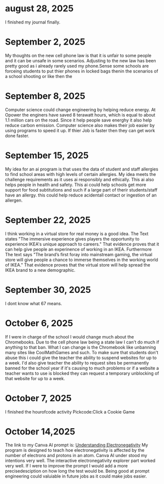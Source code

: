 #   august 28, 2025  
 I finished my journal finally. 
# September 2, 2025
My thoughts on the new cell phone law is that it is unfair to some people and it can be unsafe in some scenarios. Adjusting to the new law has been pretty good as i already rarely used my phone.Sense some schools are forceing students to put thier phones in locked bags thenin the scenarios of a school shooting or like then the 
# September 8, 2025
Computer science could change engineering by helping reduce energy.  At Opower the enginers have saved 8 terawatt hours, which is equal to about 1.1 million cars on the road. Since it help people save energhy it also help reduce carbon emission. Computer science also makes their job easier by using programs to speed it up. If thier Job is faster then they can get work done faster.
# September 15, 2025
My idea for an ai program is that uses the data of student and staff allergies to find school areas with high levels of certain allergies.  My idea meets the challenge requirements as it uses ai responsibly and ethically. This ai also helps people in health and safety. This ai could help schools get more support for food subtitutions and such if a large part of therir students/staff have an allergy. this could help reduce acidentall contact or ingestion of an allergen.
# September 22, 2025
I think working in a virtual store for real money is a good idea. The Text states "The immersive experience gives players the opportunity to experience IKEA's unique approach to careers." That evidence proves that it can help give people an experinence of working in an IKEA. Furthermore The text says "The brand’s first foray into mainstream gaming, the virtual store will give people a chance to immerse themselves in the working world of IKEA." That evidence proves that the virtual store will help spread the IKEA brand to a new demographic. 
# September 30, 2025
I dont know what 67 means.
# October 6, 2025
If I were in charge of the school I would change much about the Chromebooks. Due to the cell phone law being a state law I can't do much if anything to that ban. What I can change is the Chromebook like unbanning many sites like CoolMathGames and such. To make sure that students don't abuse this i could give the teacher the ability to suspend websites for up to a week. I'd also give teacher the ability to request sites be permanently banned for the school year if it's causing to much problems or if a website a teacher wants to use is blocked they can request a temporary unblocking of that website for up to a week. 
# October 7, 2025 
I finished the hourofcode activity Pickcode:Click a Cookie Game
# October 14,2025
The link to my Canva AI prompt is: [Understanding Electronegativity](https://electronegativity2.my.canva.site/)
My program is designed to teach hoe electronegativity is affected by the number of electrons and protons in an atom. Canva AI under stood my intentions very well. The interactive electronegativity explorer part worked very well. If I were to improve the prompt I would add a more precisedesciption on how long the test would be. Being good at prompt engineering could valuiable in future jobs as it could make jobs easier. 
